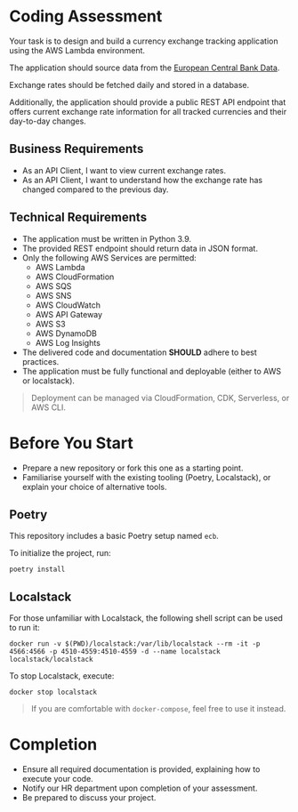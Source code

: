 
# Coding Assessment

Your task is to design and build a currency exchange tracking application using the AWS Lambda environment.

The application should source data from the [European Central Bank Data](https://www.ecb.europa.eu/stats/policy_and_exchange_rates/euro_reference_exchange_rates/html/index.en.html).

Exchange rates should be fetched daily and stored in a database.

Additionally, the application should provide a public REST API endpoint that offers current exchange rate information for all tracked currencies and their day-to-day changes.

## Business Requirements

- As an API Client, I want to view current exchange rates.
- As an API Client, I want to understand how the exchange rate has changed compared to the previous day.

## Technical Requirements

- The application must be written in Python 3.9.
- The provided REST endpoint should return data in JSON format.
- Only the following AWS Services are permitted:
  - AWS Lambda
  - AWS CloudFormation
  - AWS SQS
  - AWS SNS
  - AWS CloudWatch
  - AWS API Gateway
  - AWS S3
  - AWS DynamoDB
  - AWS Log Insights
- The delivered code and documentation **SHOULD** adhere to best practices.
- The application must be fully functional and deployable (either to AWS or localstack).

> Deployment can be managed via CloudFormation, CDK, Serverless, or AWS CLI.

# Before You Start

- Prepare a new repository or fork this one as a starting point.
- Familiarise yourself with the existing tooling (Poetry, Localstack), or explain your choice of alternative tools.

## Poetry

This repository includes a basic Poetry setup named `ecb`.

To initialize the project, run:

```shell
poetry install
```

## Localstack

For those unfamiliar with Localstack, the following shell script can be used to run it:

```shell
docker run -v $(PWD)/localstack:/var/lib/localstack --rm -it -p 4566:4566 -p 4510-4559:4510-4559 -d --name localstack localstack/localstack
```

To stop Localstack, execute:

```shell
docker stop localstack
```

> If you are comfortable with `docker-compose`, feel free to use it instead.

# Completion

- Ensure all required documentation is provided, explaining how to execute your code.
- Notify our HR department upon completion of your assessment.
- Be prepared to discuss your project.
